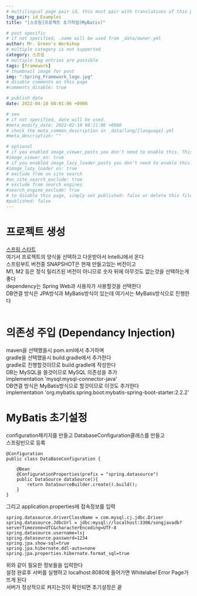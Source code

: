 ```yaml
---
# multilingual page pair id, this must pair with translations of this page. (This name must be unique)
lng_pair: id_Examples
title: "[스프링]프로젝트 초기작업(MyBatis)"

# post specific
# if not specified, .name will be used from _data/owner.yml
author: Mr. Green's Workshop
# multiple category is not supported
category: 스프링
# multiple tag entries are possible
tags: [framework]
# thumbnail image for post
img: ":Spring_Framework_logo.jpg"
# disable comments on this page
#comments_disable: true

# publish date
date: 2022-04-18 08:01:06 +0900

# seo
# if not specified, date will be used.
#meta_modify_date: 2022-02-10 08:11:06 +0900
# check the meta_common_description in _data/lang/[language].yml
#meta_description: ""

# optional
# if you enabled image_viewer_posts you don't need to enable this. This is only if image_viewer_posts = false
#image_viewer_on: true
# if you enabled image_lazy_loader_posts you don't need to enable this. This is only if image_lazy_loader_posts = false
#image_lazy_loader_on: true
# exclude from on site search
#on_site_search_exclude: true
# exclude from search engines
#search_engine_exclude: true
# to disable this page, simply set published: false or delete this file
#published: false
---
```


<!-- outline-start -->

<!-- outline-end -->

# 프로젝트 생성
[스프링 스타트](https://start.spring.io/)   
여기서 프로젝트의 양식을 선택하고 다운받아서 IntelliJ에서 온다   
스프링부트 버전중 SNAPSHOT은 현재 만들고있는 버전이고   
M1, M2 등은 정식 릴리즈된 버전이 아니므로 숫자 뒤에 아무것도 없는것을 선택하는게 좋다   
dependency는 Spring Web과 사용자가 사용할것을 선택한다      
DB연결 방식은 JPA방식과 MyBatis방식이 있는데 여기서는 MyBatis방식으로 진행한다<br/><br/>

# 의존성 주입 (Dependancy Injection)
maven을 선택했을시 pom.xml에서 추가하며   
gradle을 선택했을시 build.gradle에서 추가한다   
gradle로 진행할것이므로 build.gradle에 작성한다   
DB는 MySQL을 쓸것이므로 MySQL 의존성을 추가   
implementation 'mysql:mysql-connector-java'   
DB연결 방식은 MyBatis방식으로 할것이므로 이것도 추가한다   
implementation 'org.mybatis.spring.boot:mybatis-spring-boot-starter:2.2.2'

# MyBatis 초기설정
configuration패키지를 만들고 DatabaseConfiguration클래스를 만들고   
스프링빈으로 등록      
```
@Configuration
public class DataBaseConfiguration {

    @Bean
    @ConfigurationProperties(prefix = "spring.datasource")
    public DataSource dataSource(){
        return DataSourceBuilder.create().build();
    }
}   
```
그리고 application.properties에 접속정보를 입력     
```
spring.datasource.driverClassName = com.mysql.cj.jdbc.Driver   
spring.datasource.JdbcUrl = jdbc:mysql://localhost:3306/songjavadb?serverTimezone=UTC&characterEncoding=UTF-8   
spring.datasource.username=lsj   
spring.datasource.password=1234   
spring.jpa.show-sql=true   
spring.jpa.hibernate.ddl-auto=none   
spring.jpa.properties.hibernate.format_sql=true    
```
위와 같이 필요한 정보들을 입력한다   
설정 완료후 서버를 실행하고 localhost:8080에 들어가면 Whitelabel Error Page가 뜨게 된다   
서버가 정상적으로 켜지는것이 확인되면 초기설정은 끝   

